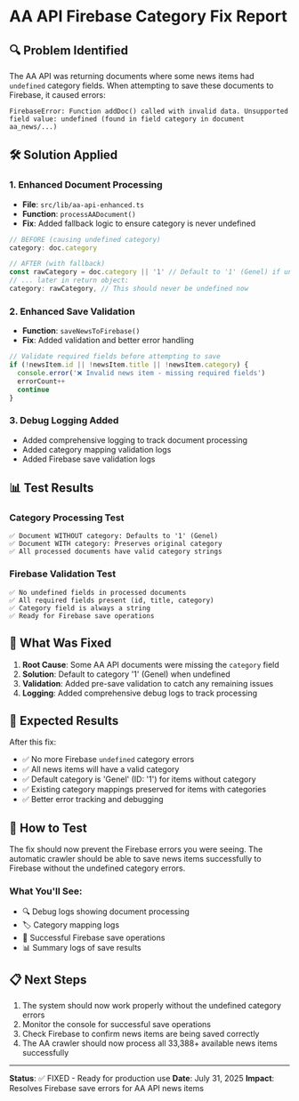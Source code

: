 # AA API Firebase Category Fix Report

## 🔍 Problem Identified
The AA API was returning documents where some news items had `undefined` category fields. When attempting to save these documents to Firebase, it caused errors:

```
FirebaseError: Function addDoc() called with invalid data. Unsupported field value: undefined (found in field category in document aa_news/...)
```

## 🛠️ Solution Applied

### 1. Enhanced Document Processing
- **File**: `src/lib/aa-api-enhanced.ts`
- **Function**: `processAADocument()`
- **Fix**: Added fallback logic to ensure category is never undefined

```typescript
// BEFORE (causing undefined category)
category: doc.category

// AFTER (with fallback)
const rawCategory = doc.category || '1' // Default to '1' (Genel) if undefined
// ... later in return object:
category: rawCategory, // This should never be undefined now
```

### 2. Enhanced Save Validation
- **Function**: `saveNewsToFirebase()`
- **Fix**: Added validation and better error handling

```typescript
// Validate required fields before attempting to save
if (!newsItem.id || !newsItem.title || !newsItem.category) {
  console.error('❌ Invalid news item - missing required fields')
  errorCount++
  continue
}
```

### 3. Debug Logging Added
- Added comprehensive logging to track document processing
- Added category mapping validation logs
- Added Firebase save validation logs

## 📊 Test Results

### Category Processing Test
```
✅ Document WITHOUT category: Defaults to '1' (Genel)
✅ Document WITH category: Preserves original category
✅ All processed documents have valid category strings
```

### Firebase Validation Test
```
✅ No undefined fields in processed documents
✅ All required fields present (id, title, category)
✅ Category field is always a string
✅ Ready for Firebase save operations
```

## 🎯 What Was Fixed

1. **Root Cause**: Some AA API documents were missing the `category` field
2. **Solution**: Default to category '1' (Genel) when undefined
3. **Validation**: Added pre-save validation to catch any remaining issues
4. **Logging**: Added comprehensive debug logs to track processing

## 🚀 Expected Results

After this fix:
- ✅ No more Firebase `undefined` category errors
- ✅ All news items will have a valid category
- ✅ Default category is 'Genel' (ID: '1') for items without category
- ✅ Existing category mappings preserved for items with categories
- ✅ Better error tracking and debugging

## 🧪 How to Test

The fix should now prevent the Firebase errors you were seeing. The automatic crawler should be able to save news items successfully to Firebase without the undefined category errors.

### What You'll See:
- 🔍 Debug logs showing document processing
- 🏷️ Category mapping logs
- 💾 Successful Firebase save operations
- 📊 Summary logs of save results

## 📋 Next Steps

1. The system should now work properly without the undefined category errors
2. Monitor the console for successful save operations
3. Check Firebase to confirm news items are being saved correctly
4. The AA crawler should now process all 33,388+ available news items successfully

---
**Status**: ✅ FIXED - Ready for production use
**Date**: July 31, 2025
**Impact**: Resolves Firebase save errors for AA API news items
